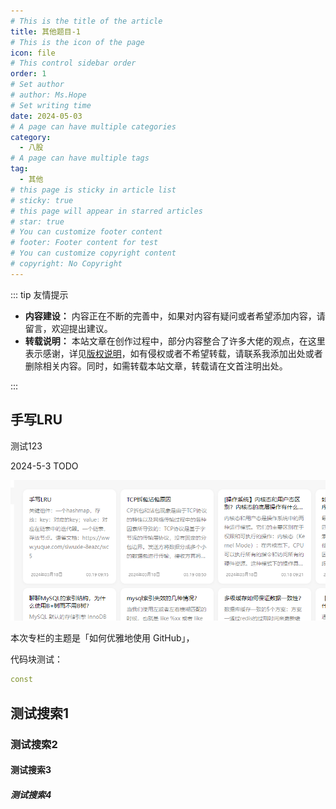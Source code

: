```yaml
---
# This is the title of the article
title: 其他题目-1
# This is the icon of the page
icon: file
# This control sidebar order
order: 1
# Set author
# author: Ms.Hope
# Set writing time
date: 2024-05-03
# A page can have multiple categories
category:
  - 八股
# A page can have multiple tags
tag:
  - 其他
# this page is sticky in article list
# sticky: true
# this page will appear in starred articles
# star: true
# You can customize footer content
# footer: Footer content for test
# You can customize copyright content
# copyright: No Copyright
---
```

::: tip 友情提示

- **内容建设：** 内容正在不断的完善中，如果对内容有疑问或者希望添加内容，请留言，欢迎提出建议。
- **转载说明：** 本站文章在创作过程中，部分内容整合了许多大佬的观点，在这里表示感谢，详见[版权说明][本站版权说明]，如有侵权或者不希望转载，请联系我添加出处或者删除相关内容。同时，如需转载本站文章，转载请在文首注明出处。

:::


## 手写LRU
测试123

2024-5-3 TODO

![alt text](image.png)

本次专栏的主题是「如何优雅地使用 GitHub」，



代码块测试：
```c++
const
```

## 测试搜索1


### 测试搜索2
#### 测试搜索3
##### 测试搜索4




[本站版权说明]: /more_about/context.md